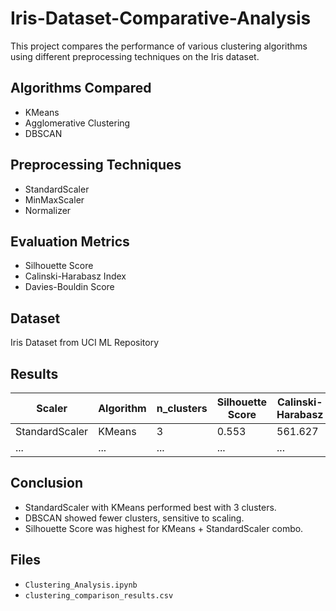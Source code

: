 # Iris-Dataset-Comparative-Analysis

This project compares the performance of various clustering algorithms using different preprocessing techniques on the Iris dataset.

## Algorithms Compared
- KMeans
- Agglomerative Clustering
- DBSCAN

## Preprocessing Techniques
- StandardScaler
- MinMaxScaler
- Normalizer

## Evaluation Metrics
- Silhouette Score
- Calinski-Harabasz Index
- Davies-Bouldin Score

## Dataset
Iris Dataset from UCI ML Repository

## Results

| Scaler        | Algorithm     | n_clusters | Silhouette Score | Calinski-Harabasz | Davies-Bouldin |
|---------------|---------------|------------|------------------|-------------------|----------------|
| StandardScaler | KMeans       | 3          | 0.553            | 561.627           | 0.661          |
| ...           | ...           | ...        | ...              | ...               | ...            |

## Conclusion
- StandardScaler with KMeans performed best with 3 clusters.
- DBSCAN showed fewer clusters, sensitive to scaling.
- Silhouette Score was highest for KMeans + StandardScaler combo.

## Files
- `Clustering_Analysis.ipynb`
- `clustering_comparison_results.csv`
